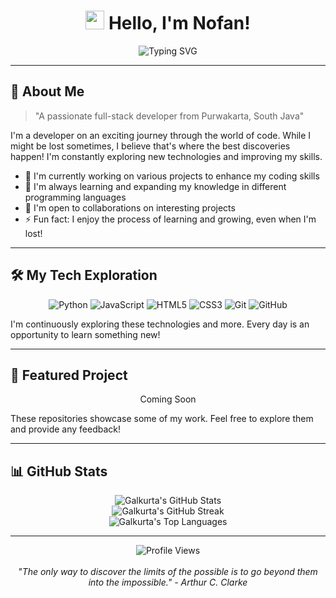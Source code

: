 <h1 align="center">
<img src="https://media.giphy.com/media/hvRJCLFzcasrR4ia7z/giphy.gif" width="30px"/> 
  Hello, I'm Nofan!
</h1>

<div align="center">
<img src="https://readme-typing-svg.herokuapp.com?font=Fira+Code&pause=1000&color=2E8B57&width=435&lines=Passionate+Developer;Always+learning+new+things;Don't+follow+me%2C+I'm+lost+too!" alt="Typing SVG" />
</div>

---

## 🚀 About Me

> "A passionate full-stack developer from Purwakarta, South Java"

I'm a developer on an exciting journey through the world of code. While I might be lost sometimes, I believe that's where the best discoveries happen! I'm constantly exploring new technologies and improving my skills.

- 🔭 I'm currently working on various projects to enhance my coding skills
- 🌱 I'm always learning and expanding my knowledge in different programming languages
- 👯 I'm open to collaborations on interesting projects
- ⚡ Fun fact: I enjoy the process of learning and growing, even when I'm lost!

---

## 🛠️ My Tech Exploration

<div align="center">

![Python](https://img.shields.io/badge/-Python-black?style=flat-square&logo=Python)
![JavaScript](https://img.shields.io/badge/-JavaScript-black?style=flat-square&logo=javascript)
![HTML5](https://img.shields.io/badge/-HTML5-E34F26?style=flat-square&logo=html5&logoColor=white)
![CSS3](https://img.shields.io/badge/-CSS3-1572B6?style=flat-square&logo=css3)
![Git](https://img.shields.io/badge/-Git-black?style=flat-square&logo=git)
![GitHub](https://img.shields.io/badge/-GitHub-181717?style=flat-square&logo=github)

</div>

I'm continuously exploring these technologies and more. Every day is an opportunity to learn something new!

---

## 🌟 Featured Project

<div align="center">

Coming Soon

</div>

These repositories showcase some of my work. Feel free to explore them and provide any feedback!

---

## 📊 GitHub Stats

<div align="center">
  <img src="https://github-readme-stats.vercel.app/api?username=Galkurta&show_icons=true&count_private=true&theme=vue" alt="Galkurta's GitHub Stats" />
</div>

<div align="center">
  <img src="https://github-readme-streak-stats.herokuapp.com/?user=Galkurta&theme=vue" alt="Galkurta's GitHub Streak" />
</div>

<div align="center">
  <img src="https://github-readme-stats.vercel.app/api/top-langs/?username=Galkurta&layout=compact&theme=vue" alt="Galkurta's Top Languages" />
</div>

---

<div align="center">
  <img src="https://komarev.com/ghpvc/?username=Galkurta&color=brightgreen" alt="Profile Views" />
  <br><br>
  <i>"The only way to discover the limits of the possible is to go beyond them into the impossible." - Arthur C. Clarke</i>
</div>
